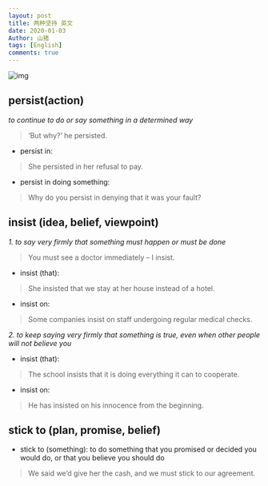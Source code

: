 ```yaml
---
layout: post
title: 两种坚持 英文
date: 2020-01-03
Author: 山猪
tags: [English]
comments: true
---
```

![img](https://www.grammar.com/images/2984_insist_vs._persist.png)

<!-- more -->

## persist(action)
*to continue to do or say something in a determined way*

> ‘But why?’ he persisted.

* persist in: 

> She persisted in her refusal to pay.

* persist in doing something: 

> Why do you persist in denying that it was your fault?



## insist (idea, belief, viewpoint) 
*1. to say very firmly that something must happen or must be done*

> You must see a doctor immediately – I insist.

* insist (that): 

> She insisted that we stay at her house instead of a hotel.

* insist on: 

> Some companies insist on staff undergoing regular medical checks.

*2. to keep saying very firmly that something is true, even when other people will not believe you*

* insist (that): 

> The school insists that it is doing everything it can to cooperate.

* insist on: 

> He has insisted on his innocence from the beginning.

## stick to (plan, promise, belief)

* stick to (something): to do something that you promised or decided you would do, or that you believe you should do

> We said we’d give her the cash, and we must stick to our agreement.




